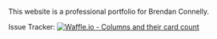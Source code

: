 This website is a professional portfolio for Brendan Connelly.

Issue Tracker:          [![Waffle.io - Columns and their card count](https://badge.waffle.io/brendanconnelly2019/My_website_repo.svg?columns=all)](https://waffle.io/brendanconnelly2019/My_website_repo)
